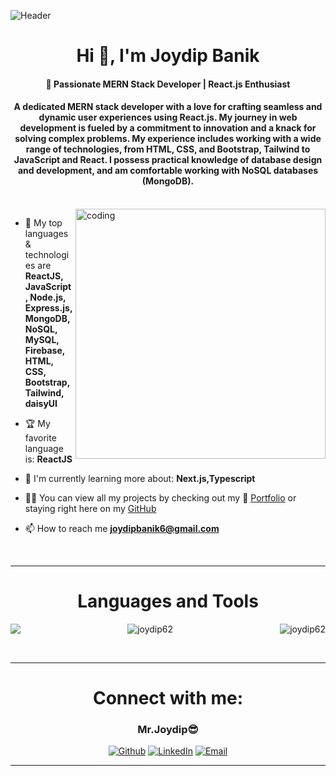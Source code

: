 ![Header](https://res.cloudinary.com/di5cg0bcv/image/upload/v1702124718/joydip-linkedin-cover_j3oieh.jpg)
<h1 align="center">Hi 👋, I'm Joydip Banik</h1>
<h4 align="center">
🚀 Passionate MERN Stack Developer | React.js Enthusiast
</h4>
<h4 align="center">	
A dedicated MERN stack developer with a love for crafting seamless and dynamic user experiences using React.js. My journey in web development is fueled by a commitment to innovation and a knack for solving complex problems.
My experience includes working with a wide range of technologies, from HTML, CSS, and Bootstrap, Tailwind to JavaScript and React. I possess practical knowledge of database design and development, and am comfortable working with NoSQL databases (MongoDB). 
</h4>
<br>

<img align="right" alt="coding" width="400" src="https://res.cloudinary.com/di5cg0bcv/image/upload/v1702108619/programmer_cywoh9.gif">

<div align="left">

- 🔧 My top languages & technologies are **ReactJS, JavaScript, Node.js, Express.js, MongoDB, NoSQL, MySQL, Firebase, HTML, CSS, Bootstrap, Tailwind, daisyUI**

- 🏆 My favorite language is: **ReactJS**

- 🌱 I'm currently learning more about: **Next.js,Typescript**

- 👩‍💻 You can view all my projects by checking out my 💼 [Portfolio](https://joydip-portfolio.surge.sh/) or staying right here on my [GitHub](https://github.com/joydip62)

- 📫 How to reach me **joydipbanik6@gmail.com**

</div>
<br>

---

<h1 align="center"> Languages and Tools</h1>


<img  align="left" src="https://github-profile-summary-cards.vercel.app/api/cards/repos-per-language?username=joydip62&theme=tokyonight" />

<img align="right" src="https://github-profile-summary-cards.vercel.app/api/cards/most-commit-language?username=joydip62&theme=tokyonight" alt="joydip62" />

<p align="center">
<img src="https://github-readme-streak-stats.herokuapp.com/?user=joydip62&theme=tokyonight&hide_border=true)](https://git.io/streak-stats" alt="joydip62" />
</p>




<br/>

---
<div>
<h1 align="center">Connect with me:</h1>

<div align="center">

<h3>Mr.Joydip😎</h3>  

</div>

<div align="center">

[![Github](https://img.shields.io/badge/-Github-181717?style=for-the-badge&logo=Github&logoColor=white)](https://github.com/joydip62)
[![LinkedIn](https://img.shields.io/badge/-LinkedIn-0077B5?style=for-the-badge&logo=LinkedIn&logoColor=white)](https://www.linkedin.com/in/joydip-banik-915611171)
[![Email](https://img.shields.io/badge/Gmail-D14836?style=for-the-badge&logo=gmail&logoColor=white)](mailto:joydipbanik6@gmail.com)



<!-- [![Twitter](https://img.shields.io/badge/-Twitter-1DA1F2?style=for-the-badge&logo=Twitter&logoColor=white)](https://twitter.com/alissamtroiano) -->

</div>

---